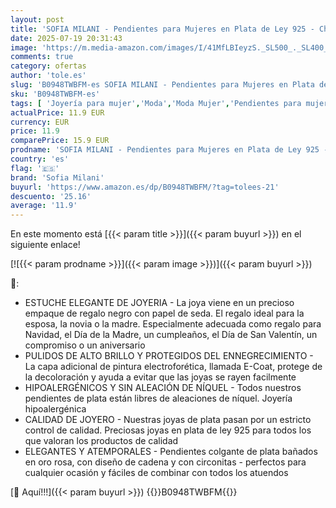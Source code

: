 ```yaml
---
layout: post
title: 'SOFIA MILANI - Pendientes para Mujeres en Plata de Ley 925 - Chapados en Oro Rosa y con Circonitas - Pendientes Colgante de Cadena - 21101'
date: 2025-07-19 20:31:43
image: 'https://m.media-amazon.com/images/I/41MfLBIeyzS._SL500_._SL400_.jpg'
comments: true
category: ofertas
author: 'tole.es'
slug: 'B0948TWBFM-es SOFIA MILANI - Pendientes para Mujeres en Plata de Ley 925...'
sku: 'B0948TWBFM-es'
tags: [ 'Joyería para mujer','Moda','Moda Mujer','Pendientes para mujer','de','ley','plata','sofia milani','🇪🇸', ]
actualPrice: 11.9 EUR
currency: EUR
price: 11.9
comparePrice: 15.9 EUR
prodname: 'SOFIA MILANI - Pendientes para Mujeres en Plata de Ley 925 - Chapados en Oro Rosa y con Circonitas - Pendientes Colgante de Cadena - 21101'
country: 'es'
flag: '🇪🇸'
brand: 'Sofia Milani'
buyurl: 'https://www.amazon.es/dp/B0948TWBFM/?tag=tolees-21'
descuento: '25.16'
average: '11.9'
---
```


En este momento está [{{< param title >}}]({{< param buyurl >}}) en el siguiente enlace!

[![{{< param prodname >}}]({{< param image >}})]({{< param buyurl >}})

🔎:

- ESTUCHE ELEGANTE DE JOYERIA - La joya viene en un precioso empaque de regalo negro con papel de seda. El regalo ideal para la esposa, la novia o la madre. Especialmente adecuada como regalo para Navidad, el Día de la Madre, un cumpleaños, el Día de San Valentín, un compromiso o un aniversario
- PULIDOS DE ALTO BRILLO Y PROTEGIDOS DEL ENNEGRECIMIENTO - La capa adicional de pintura electroforética, llamada E-Coat, protege de la decoloración y ayuda a evitar que las joyas se rayen facilmente
- HIPOALERGÉNICOS Y SIN ALEACIÓN DE NÍQUEL - Todos nuestros pendientes de plata están libres de aleaciones de níquel. Joyería hipoalergénica
- CALIDAD DE JOYERO - Nuestras joyas de plata pasan por un estricto control de calidad. Preciosas joyas en plata de ley 925 para todos los que valoran los productos de calidad
- ELEGANTES Y ATEMPORALES - Pendientes colgante de plata bañados en oro rosa, con diseño de cadena y con circonitas - perfectos para cualquier ocasión y fáciles de combinar con todos los atuendos

[🛒 Aquí!!!]({{< param buyurl >}})
{{<world>}}B0948TWBFM{{</world>}}
